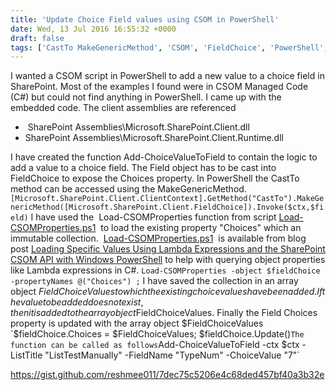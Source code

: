 ```yaml
---
title: 'Update Choice Field values using CSOM in PowerShell'
date: Wed, 13 Jul 2016 16:55:32 +0000
draft: false
tags: ['CastTo MakeGenericMethod', 'CSOM', 'FieldChoice', 'PowerShell', 'SharePoint 2013', 'SharePoint add-in', 'SharePoint Online']
---
```


I wanted a CSOM script in PowerShell to add a new value to a choice field in SharePoint. Most of the examples I found were in CSOM Managed Code (C#) but could not find anything in PowerShell. I came up with the embedded code. The client assemblies are referenced

*    SharePoint Assemblies\\Microsoft.SharePoint.Client.dll
*   SharePoint Assemblies\\Microsoft.SharePoint.Client.Runtime.dll

I have created the function Add-ChoiceValueToField to contain the logic to add a value to a choice field. The Field object has to be cast into FieldChoice to expose the Choices property. In PowerShell the CastTo method can be accessed using the MakeGenericMethod. `[Microsoft.SharePoint.Client.ClientContext].GetMethod("CastTo").MakeGenericMethod([Microsoft.SharePoint.Client.FieldChoice]).Invoke($ctx,$field)` I have used the  Load-CSOMProperties function from script [Load-CSOMProperties.ps1](https://gist.github.com/glapointe/cc75574a1d4a225f401b)  to load the existing property "Choices" which an immutable collection.  [Load-CSOMProperties.ps1](https://gist.github.com/glapointe/cc75574a1d4a225f401b)  is available from blog post [Loading Specific Values Using Lambda Expressions and the SharePoint CSOM API with Windows PowerShell](https://www.itunity.com/article/loading-specific-values-lambda-expressions-sharepoint-csom-api-windows-powershell-1249) to help with querying object properties like Lambda expressions in C#. `Load-CSOMProperties -object $fieldChoice -propertyNames @("Choices") ;` I have saved the collection in an array object $FieldChoiceValues to which the existing choice values have been added. If the value to be added does not exist, then it is added to the array object  $FieldChoiceValues. Finally the Field Choices property is updated with the array object $FieldChoiceValues `$fieldChoice.Choices = $FieldChoiceValues; $fieldChoice.Update()` The function can be called as follows `Add-ChoiceValueToField -ctx $ctx -ListTitle "ListTestManually" -FieldName "TypeNum" -ChoiceValue "7"`  

https://gist.github.com/reshmee011/7dec75c5206e4c68ded457bf40a3b32e